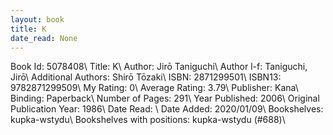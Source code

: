 ```yaml
---
layout: book
title: K
date_read: None
---
```


Book Id: 5078408\ 
Title: K\ 
Author: Jirō Taniguchi\ 
Author l-f: Taniguchi, Jirō\ 
Additional Authors: Shirō Tōzaki\ 
ISBN: 2871299501\ 
ISBN13: 9782871299509\ 
My Rating: 0\ 
Average Rating: 3.79\ 
Publisher: Kana\ 
Binding: Paperback\ 
Number of Pages: 291\ 
Year Published: 2006\ 
Original Publication Year: 1986\ 
Date Read: \ 
Date Added: 2020/01/09\ 
Bookshelves: kupka-wstydu\ 
Bookshelves with positions: kupka-wstydu (#688)\ 

